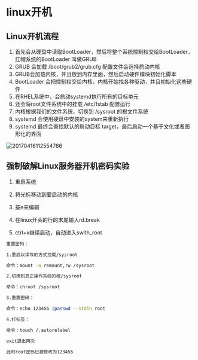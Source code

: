[//]: # (哈哈我是注释，不会在浏览器中显示。
  Date: 2022-01-18 22:09:13
  LastEditors: gyg
  LastEditTime: 2022-01-19 20:12:12
  FilePath: \test\1_16@linux开机.mm.md
)

# linux开机

<!-- @import "[TOC]" {cmd="toc" depthFrom=1 depthTo=6 orderedList=false} -->

## Linux开机流程

1. 首先会从硬盘中读取BootLoader，然后将整个系统控制权交给BootLoader，红帽系统的BootLoader 叫做GRUB
2. GRUB 会加载 /boot/grub2/grub.cfg 配置文件会选择启动内核
3. GRUB会加载内核，并且放到内存里面，然后启动硬件模块初始化脚本
4. BootLoader 会把控制权交给内核，内核开始找各种驱动，并且初始化这些硬件
5. 在RHEL系统中，会启动systemd执行所有的目标单元
6. 还会将root文件系统中的挂载 /etc/fstab 配置运行
7. 内核根据我们的文件系统，切换到 /sysroot 的根文件系统
8. systemd 会使用硬盘中安装的system来重新执行
9. systemd 最终会查找默认的启动目标 target，最后启动一个基于文化或者图形化的界面

![20170416112554766](https://s2.loli.net/2022/01/18/nBKirZRswPGxgL2.jpg)

## 强制破解Linux服务器开机密码实验

1. 重启系统

2. 将光标移动到要启动的内核

3. 按e来编辑

4. 在linux开头的行的末尾输入rd.break

5. ctrl+x继续启动，自动进入swith_root

```bash
重置密码：

1.重启以读写的方式挂载/sysroot

命令：mount -o remount,rw /sysroot

2.切换到真正操作系统的根/sysroot

命令：chroot /sysroot

3.重置密码：

命令：echo 123456 |passwd --stdin root

4.打标签：

命令：touch /.autorelabel

exit退出两次

此时root密码已被修改为123456
```